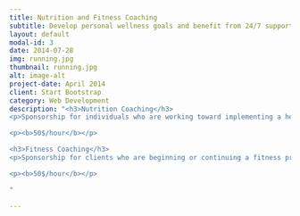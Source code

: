 ```yaml
---
title: Nutrition and Fitness Coaching
subtitle: Develop personal wellness goals and benefit from 24/7 support
layout: default
modal-id: 3
date: 2014-07-28
img: running.jpg
thumbnail: running.jpg
alt: image-alt
project-date: April 2014
client: Start Bootstrap
category: Web Development
description: "<h3>Nutrition Coaching</h3>
<p>Sponsorship for individuals who are working toward implementing a healthy and sustainable diet. This is achieved in different ways depending on the client, who will play the central role in determining the goals of sponsorship. Carley’s Kitchen supports a coaching model in which the client relies on their own intuition and experience while benefiting from information provided by the coach, as well as the support of a community. All clients will receive access to a network of individuals on their own paths to healing and wellness. This unique network allows clients to immerse themselves in an environment where their nutrition choices are understood, supported, and reinforced, leading to a much greater likelihood of success in achieving dietary goals.</p>

<p><b>50$/hour</b></p>

<h3>Fitness Coaching</h3>
<p>Sponsorship for clients who are beginning or continuing a fitness program. Clients will benefit from increased accountability and support in developing and adhering to an exercise program that promotes health and wellness. Services include anything from developing a workout schedule to being a running buddy; whatever best-serves the client and helps them stay motivated and be successful maintaining an active lifestyle.</p>

<p><b>50$/hour</b></p>

"

---
```



